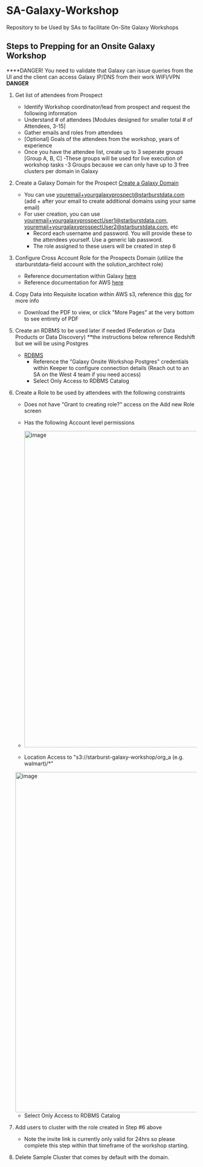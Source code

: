 # SA-Galaxy-Workshop

Repository to be Used by SAs to facilitate On-Site Galaxy Workshops

## Steps to Prepping for an Onsite Galaxy Workshop

****DANGER! You need to validate that Galaxy can issue queries from the UI and the client can access Galaxy IP/DNS from their work WIFI/VPN ****DANGER****

1. Get list of attendees from Prospect
   - Identify Workshop coordinator/lead from prospect and request the following information
   - Understand # of attendees [Modules designed for smaller total # of Attendees, 3-15]
   - Gather emails and roles from attendees
   - [Optional] Goals of the attendees from the workshop, years of experience
   - Once you have the attendee list, create up to 3 seperate groups [Group A, B, C]
        -These groups will be used for live execution of workshop tasks
        -3 Groups because we can only have up to 3 free clusters per domain in Galaxy
2. Create a Galaxy Domain for the Prospect [Create a Galaxy Domain ](https://www.starburst.io/platform/starburst-galaxy/start/)
   - You can use youremail+yourgalaxyprospect@starburstdata.com (add + after your email to create additional domains using your same email)
   - For user creation, you can use youremail+yourgalaxyprospectUser1@starburstdata.com, youremail+yourgalaxyprospectUser2@starburstdata.com, etc
        - Record each username and password. You will provide these to the attendees yourself. Use a generic lab password.
        - The role assigned to these users will be created in step 6
3. Configure Cross Account Role for the Prospects Domain (utilize the starburstdata-field account with the solution_architect role)
   - Reference documentation within Galaxy [here](https://docs.starburst.io/starburst-galaxy/cloud-settings/aws.html)
   - Reference documentation for AWS [here](https://docs.starburst.io/starburst-galaxy/security/external-aws.html#cross-account-iam-role)
4. Copy Data into Requisite location within AWS s3, reference this [doc](https://github.com/starburstdata/SA-Galaxy-Workshop/blob/main/Module_Zero-Pre-Work/AWS_S3_Setup.pdf) for more info
   - Download the PDF to view, or click "More Pages" at the very bottom to see entirety of PDF
5. Create an RDBMS to be used later if needed (Federation or Data Products or Data Discovery) **the instructions below reference Redshift but we will be using Postgres
   - [RDBMS](https://github.com/starburstdata/SA-Galaxy-Workshop/blob/main/Module_One-Galaxy-Overview/Create_Database_Catalog.pdf)
      - Reference the "Galaxy Onsite Workshop Postgres" credentials within Keeper to configure connection details (Reach out to an SA on the West 4 team if you need access)
      - Select Only Access to RDBMS Catalog
6. Create a Role to be used by attendees with the following constraints
   - Does not have "Grant to creating role?" access on the Add new Role screen
   - Has the following Account level permissions
   - <img width="836" alt="image" src="https://github.com/starburstdata/SA-Galaxy-Workshop/assets/115039992/90531608-79d2-4954-8c2b-6c1ea0acc536">

   - Location Access to "s3://starburst-galaxy-workshop/org_a (e.g. walmart)/*"
  
   <img width="899" alt="image" src="https://github.com/starburstdata/SA-Galaxy-Workshop/assets/115039992/3d92dfbe-8476-439e-bf7f-46a44ab51d91">

   - Select Only Access to RDBMS Catalog
7. Add users to cluster with the role created in Step #6 above
     - Note the invite link is currently only valid for 24hrs so please complete this step within that timeframe of the workshop starting.
8. Delete Sample Cluster that comes by default with the domain.
   
